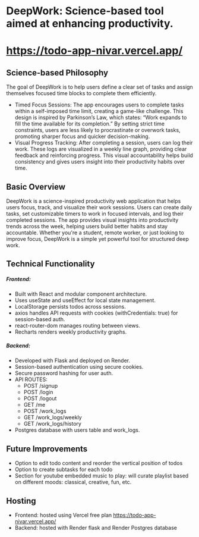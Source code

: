 # DeepWork: Science-based tool aimed at enhancing productivity.

# https://todo-app-nivar.vercel.app/

## Science-based Philosophy
The goal of DeepWork is to help users define a clear set of tasks and assign themselves focused time blocks to complete them efficiently.

- Timed Focus Sessions: The app encourages users to complete tasks within a self-imposed time limit, creating a game-like challenge. This design is inspired by Parkinson’s Law, which states:
“Work expands to fill the time available for its completion.”
By setting strict time constraints, users are less likely to procrastinate or overwork tasks, promoting sharper focus and quicker decision-making.
- Visual Progress Tracking: After completing a session, users can log their work. These logs are visualized in a weekly line graph, providing clear feedback and reinforcing progress. This visual accountability helps build consistency and gives users insight into their productivity habits over time.

## Basic Overview
DeepWork is a science-inspired productivity web application that helps users focus, track, and visualize their work sessions. Users can create daily tasks, set customizable timers to work in focused intervals, and log their completed sessions. The app provides visual insights into productivity trends across the week, helping users build better habits and stay accountable. Whether you're a student, remote worker, or just looking to improve focus, DeepWork is a simple yet powerful tool for structured deep work.

## Technical Functionality
##### Frontend:
- Built with React and modular component architecture.
- Uses useState and useEffect for local state management.
- LocalStorage persists todos across sessions.
- axios handles API requests with cookies (withCredentials: true) for session-based auth.
- react-router-dom manages routing between views.
- Recharts renders weekly productivity graphs.

##### Backend:
- Developed with Flask and deployed on Render.
- Session-based authentication using secure cookies.
- Secure password hashing for user auth.
- API ROUTES:
  - POST /signup
  - POST /login
  - POST /logout
  - GET /me
  - POST /work_logs
  - GET /work_logs/weekly
  - GET /work_logs/history
- Postgres database with users table and work_logs.

## Future Improvements
- Option to edit todo content and reorder the vertical position of todos
- Option to create subtasks for each todo
- Section for youtube embedded music to play: will curate playlist based on different moods: classical, creative, fun, etc.

## Hosting
- Frontend: hosted using Vercel free plan https://todo-app-nivar.vercel.app/
- Backend: hosted with Render flask and Render Postgres database
